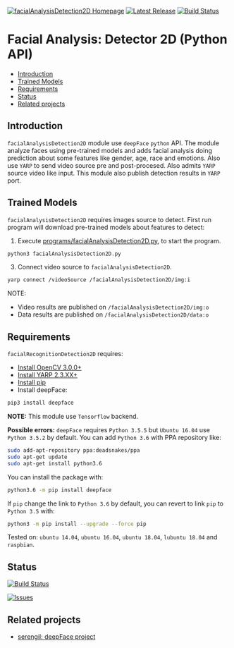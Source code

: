 [![facialAnalysisDetection2D Homepage](https://img.shields.io/badge/facialAnalysisDetection2D-develop-orange.svg)](https://github.com/davidvelascogarcia/facialAnalysisDetection2D/tree/develop/programs) [![Latest Release](https://img.shields.io/github/tag/davidvelascogarcia/facialAnalysisDetection2D.svg?label=Latest%20Release)](https://github.com/davidvelascogarcia/facialAnalysisDetection2D/tags) [![Build Status](https://travis-ci.org/davidvelascogarcia/facialAnalysisDetection2D.svg?branch=develop)](https://travis-ci.org/davidvelascogarcia/facialAnalysisDetection2D)

# Facial Analysis: Detector 2D (Python API)

- [Introduction](#introduction)
- [Trained Models](#trained-models)
- [Requirements](#requirements)
- [Status](#status)
- [Related projects](#related-projects)


## Introduction

`facialAnalysisDetection2D` module use `deepFace` `python` API. The module analyze faces using pre-trained models and adds facial analysis doing prediction about some features like gender, age, race and emotions. Also use `YARP` to send video source pre and post-procesed. Also admits `YARP` source video like input. This module also publish detection results in `YARP` port.


## Trained Models

`facialAnalysisDetection2D` requires images source to detect. First run program will download pre-trained models about features to detect:

1. Execute [programs/facialAnalysisDetection2D.py](./programs), to start the program.
```python
python3 facialAnalysisDetection2D.py
```
3. Connect video source to `facialAnalysisDetection2D`.
```bash
yarp connect /videoSource /facialAnalysisDetection2D/img:i
```

NOTE:

- Video results are published on `/facialAnalysisDetection2D/img:o`
- Data results are published on `/facialAnalysisDetection2D/data:o`

## Requirements

`facialRecognitionDetection2D` requires:

* [Install OpenCV 3.0.0+](https://github.com/roboticslab-uc3m/installation-guides/blob/master/install-opencv.md)
* [Install YARP 2.3.XX+](https://github.com/roboticslab-uc3m/installation-guides/blob/master/install-yarp.md)
* [Install pip](https://github.com/roboticslab-uc3m/installation-guides/blob/master/install-pip.md)
* Install deepFace:
```bash
pip3 install deepface
```

**NOTE:**
This module use `Tensorflow` backend.

**Possible errors:**
`deepFace` requires `Python 3.5.5` but `Ubuntu 16.04` use `Python 3.5.2` by default. You can add `Python 3.6` with PPA repository like:

```bash
sudo add-apt-repository ppa:deadsnakes/ppa
sudo apt-get update
sudo apt-get install python3.6
```

You can install the package with:

```bash
python3.6 -m pip install deepface
```
If `pip` change the link to `Python 3.6` by default, you can revert to link `pip` to `Python 3.5` with:

```bash
python3 -m pip install --upgrade --force pip
```

Tested on: `ubuntu 14.04`, `ubuntu 16.04`, `ubuntu 18.04`, `lubuntu 18.04` and `raspbian`.


## Status

[![Build Status](https://travis-ci.org/davidvelascogarcia/facialAnalysisDetection2D.svg?branch=develop)](https://travis-ci.org/davidvelascogarcia/facialAnalysisDetection2D)

[![Issues](https://img.shields.io/github/issues/davidvelascogarcia/facialAnalysisDetection2D.svg?label=Issues)](https://github.com/davidvelascogarcia/facialAnalysisDetection2D/issues)

## Related projects

* [serengil: deepFace project](https://github.com/serengil/deepface)

